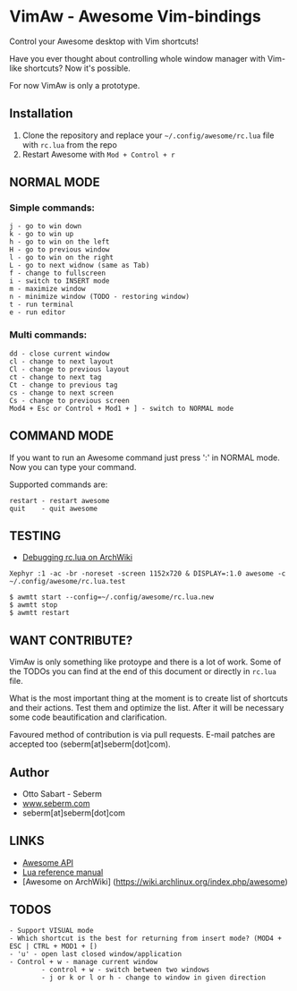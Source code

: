 VimAw - Awesome Vim-bindings
============================
Control your Awesome desktop with Vim shortcuts!

Have you ever thought about controlling whole window manager with Vim-like shortcuts? Now it's possible.

For now VimAw is only a prototype.

Installation
------------
1. Clone the repository and replace your `~/.config/awesome/rc.lua` file with `rc.lua` from the repo
2. Restart Awesome with `Mod + Control + r`


NORMAL MODE
-----------
### Simple commands:
```
j - go to win down
k - go to win up
h - go to win on the left
H - go to previous window
l - go to win on the right
L - go to next widnow (same as Tab)
f - change to fullscreen
i - switch to INSERT mode
m - maximize window
n - minimize window (TODO - restoring window)
t - run terminal
e - run editor
```


### Multi commands:
```
dd - close current window
cl - change to next layout
Cl - change to previous layout
ct - change to next tag
Ct - change to previous tag
cs - change to next screen
Cs - change to previous screen
Mod4 + Esc or Control + Mod1 + ] - switch to NORMAL mode
```

COMMAND MODE
------------
If you want to run an Awesome command just press ':' in NORMAL mode. Now you can type your command.

Supported commands are:
```
restart - restart awesome
quit    - quit awesome
```


TESTING
-------
* [Debugging rc.lua on ArchWiki](https://wiki.archlinux.org/index.php/awesome#Debugging_rc.lua)

```
Xephyr :1 -ac -br -noreset -screen 1152x720 & DISPLAY=:1.0 awesome -c ~/.config/awesome/rc.lua.test

$ awmtt start --config=~/.config/awesome/rc.lua.new
$ awmtt stop
$ awmtt restart
```


WANT CONTRIBUTE?
----------------
VimAw is only something like protoype and there is a lot of work. Some of the TODOs you can find at the end of this document or directly in `rc.lua` file. 

What is the most important thing at the moment is to create list of shortcuts and their actions. Test them and optimize the list. After it will be necessary some code beautification and clarification.

Favoured method of contribution is via pull requests. E-mail patches are accepted too (seberm[at]seberm[dot]com).


Author
------
* Otto Sabart - Seberm
* www.seberm.com
* seberm[at]seberm[dot]com


LINKS
-----
* [Awesome API](http://awesome.naquadah.org/doc/api/index.html)
* [Lua reference manual](http://www.lua.org/manual/5.1/manual.html)
* [Awesome on ArchWiki] (https://wiki.archlinux.org/index.php/awesome)



TODOS
-----
```
- Support VISUAL mode
- Which shortcut is the best for returning from insert mode? (MOD4 + ESC | CTRL + MOD1 + [)
- 'u' - open last closed window/application
- Control + w - manage current window
        - control + w - switch between two windows
        - j or k or l or h - change to window in given direction
```

